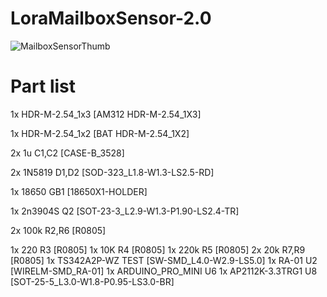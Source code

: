 # LoraMailboxSensor-2.0

![MailboxSensorThumb](https://user-images.githubusercontent.com/81021972/123465493-7bbf4f00-d5ee-11eb-8d49-5c4576d5342b.jpg)

# Part list
1x HDR-M-2.54_1x3	[AM312	HDR-M-2.54_1X3]

1x HDR-M-2.54_1x2	[BAT	HDR-M-2.54_1X2]

2x 1u	C1,C2	[CASE-B_3528]

2x 1N5819	D1,D2	[SOD-323_L1.8-W1.3-LS2.5-RD]

1x 18650	GB1	[18650X1-HOLDER]

1x 2n3904S	Q2	[SOT-23-3_L2.9-W1.3-P1.90-LS2.4-TR]

2x 100k	R2,R6	[R0805]

1x 220	R3	[R0805]
1x 10K	R4	[R0805]
1x 220k	R5	[R0805]
2x 20k	R7,R9	[R0805]
1x TS342A2P-WZ	TEST	[SW-SMD_L4.0-W2.9-LS5.0]
1x RA-01	U2	[WIRELM-SMD_RA-01]
1x ARDUINO_PRO_MINI	U6
1x AP2112K-3.3TRG1	U8	[SOT-25-5_L3.0-W1.8-P0.95-LS3.0-BR]

